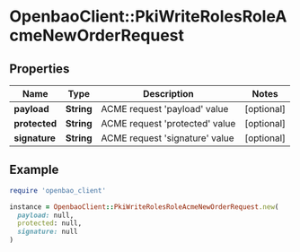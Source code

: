 # OpenbaoClient::PkiWriteRolesRoleAcmeNewOrderRequest

## Properties

| Name | Type | Description | Notes |
| ---- | ---- | ----------- | ----- |
| **payload** | **String** | ACME request &#39;payload&#39; value | [optional] |
| **protected** | **String** | ACME request &#39;protected&#39; value | [optional] |
| **signature** | **String** | ACME request &#39;signature&#39; value | [optional] |

## Example

```ruby
require 'openbao_client'

instance = OpenbaoClient::PkiWriteRolesRoleAcmeNewOrderRequest.new(
  payload: null,
  protected: null,
  signature: null
)
```

